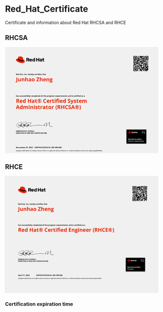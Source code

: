 # Red_Hat_Certificate

Certificate and information about Red Hat RHCSA and RHCE

## RHCSA

![image-20230418105156022](https://raw.githubusercontent.com/zjh-jixiaolin/map_strong/main/202304181052605.png)

## RHCE

![image-20230418105305471](https://raw.githubusercontent.com/zjh-jixiaolin/map_strong/main/202304181053990.png)

### Certification expiration time
